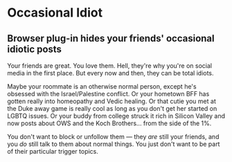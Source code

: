 # Occasional Idiot
## Browser plug-in hides your friends' occasional idiotic posts

Your friends are great. You love them. Hell, they're why you're on social media in the first place. But every now and then, they can be total idiots.

Maybe your roommate is an otherwise normal person, except he's obsessed with the Israel/Palestine conflict. Or your hometown BFF has gotten really into homeopathy and Vedic healing. Or that cutie you met at the Duke away game is really cool as long as you don't get her started on LGBTQ issues. Or your buddy from college struck it rich in Silicon Valley and now posts about OWS and the Koch Brothers... from the side of the 1%. 

You don't want to block or unfollow them &mdash; they <i>are</i> still your friends, and you <i>do</i> still talk to them about normal things. You just don't want to be part of their particular trigger topics.


